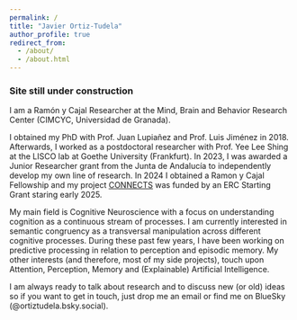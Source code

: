 ```yaml
---
permalink: /
title: "Javier Ortiz-Tudela"
author_profile: true
redirect_from: 
  - /about/
  - /about.html
---
```


### Site still under construction

I am a Ramón y Cajal Researcher at the Mind, Brain and Behavior Research Center (CIMCYC, Universidad de Granada). 

I obtained my PhD with Prof. Juan Lupiañez and Prof. Luis Jiménez in 2018. Afterwards, I worked as a postdoctoral researcher with Prof. Yee Lee Shing at the LISCO lab at Goethe University (Frankfurt). In 2023, I was awarded a Junior Researcher grant from the Junta de Andalucía to independently develop my own line of research. In 2024 I obtained a Ramon y Cajal Fellowship and my project [CONNECTS](https://sites.google.com/view/connects-site) was funded by an ERC Starting Grant staring early 2025.

My main field is Cognitive Neuroscience with a focus on understanding cognition as a continuous stream of processes. I am currently interested in semantic congruency as a transversal manipulation across different cognitive processes. During these past few years, I have been working on predictive processing in relation to perception and episodic memory. My other interests (and therefore, most of my side projects), touch upon Attention, Perception, Memory and (Explainable) Artificial Intelligence. 

I am always ready to talk about research and to discuss new (or old) ideas so if you want to get in touch, just drop me an email or find me on BlueSky (@ortiztudela.bsky.social).
